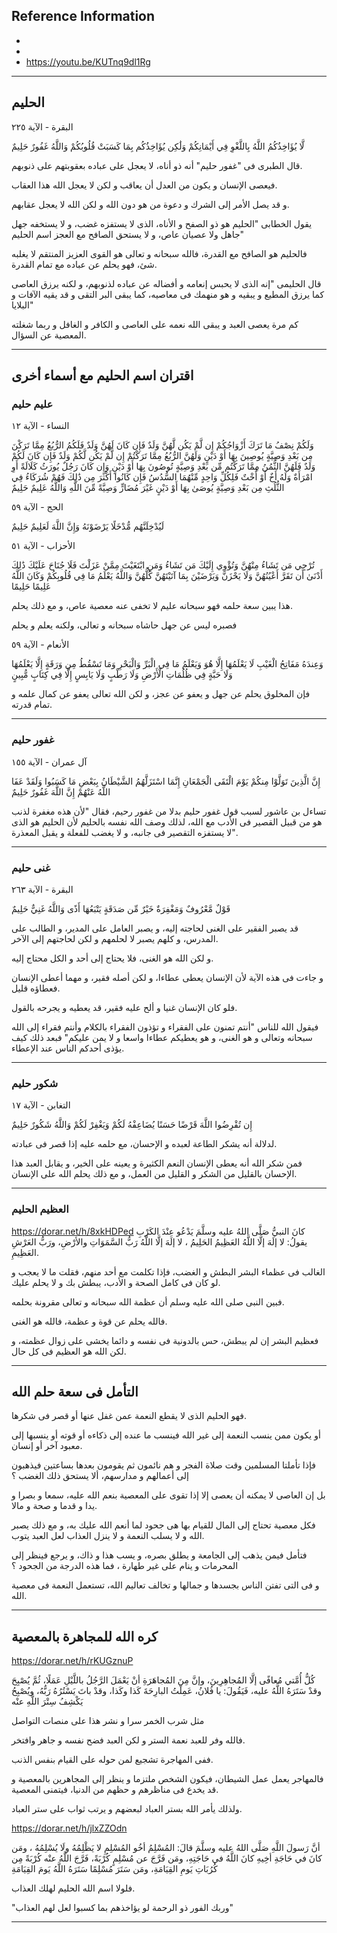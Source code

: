 ## Reference Information
- 
- 
- https://youtu.be/KUTnq9dl1Rg

---
## الحليم


البقرة - الآية ٢٢٥

لَّا يُؤَاخِذُكُمُ اللَّهُ بِاللَّغْوِ فِي أَيْمَانِكُمْ وَلَٰكِن يُؤَاخِذُكُم بِمَا كَسَبَتْ قُلُوبُكُمْ وَاللَّهُ غَفُورٌ حَلِيمٌ

قال الطبرى فى "غفور حليم" أنه ذو أناه، لا يعجل على عباده بعقوبتهم على ذنوبهم.

فيعصى الإنسان و يكون من العدل أن يعاقب و لكن لا يعجل الله هذا العقاب.

و قد يصل الأمر إلى الشرك و دعوة من هو دون الله و لكن الله لا يعجل عقابهم.

يقول الخطابى "الحليم هو ذو الصفح و الأناه، الذى لا يستفزه غضب، و لا يستخفه جهل جاهل ولا عصيان عاص، و لا يستحق الصافح مع العجز اسم الحليم"

فالحليم هو الصافح مع القدرة، فالله سبحانه و تعالى هو القوى العزيز المنتقم لا يغلبه شئ، فهو يحلم عن عباده مع تمام القدرة.

قال الحليمى "إنه الذى لا يحبس إنعامه و أفضاله عن عباده لذنوبهم، و لكنه يرزق العاصى كما يرزق المطيع و يبقيه و هو منهمك فى معاصيه، كما يبقى البر التقى و قد يقيه الآفات و البلايا"

كم مرة يعصى العبد و يبقى الله نعمه على العاصى و الكافر و الغافل و ربما شغلته المعصية عن السؤال.

---
## اقتران اسم الحليم مع أسماء أخرى

### عليم حليم

النساء - الآية ١٢

وَلَكُمْ نِصْفُ مَا تَرَكَ أَزْوَاجُكُمْ إِن لَّمْ يَكُن لَّهُنَّ وَلَدٌ فَإِن كَانَ لَهُنَّ وَلَدٌ فَلَكُمُ الرُّبُعُ مِمَّا تَرَكْنَ مِن بَعْدِ وَصِيَّةٍ يُوصِينَ بِهَا أَوْ دَيْنٍ وَلَهُنَّ الرُّبُعُ مِمَّا تَرَكْتُمْ إِن لَّمْ يَكُن لَّكُمْ وَلَدٌ فَإِن كَانَ لَكُمْ وَلَدٌ فَلَهُنَّ الثُّمُنُ مِمَّا تَرَكْتُم مِّن بَعْدِ وَصِيَّةٍ تُوصُونَ بِهَا أَوْ دَيْنٍ وَإِن كَانَ رَجُلٌ يُورَثُ كَلَالَةً أَوِ امْرَأَةٌ وَلَهُ أَخٌ أَوْ أُخْتٌ فَلِكُلِّ وَاحِدٍ مِّنْهُمَا السُّدُسُ فَإِن كَانُوا أَكْثَرَ مِن ذَٰلِكَ فَهُمْ شُرَكَاءُ فِي الثُّلُثِ مِن بَعْدِ وَصِيَّةٍ يُوصَىٰ بِهَا أَوْ دَيْنٍ غَيْرَ مُضَارٍّ وَصِيَّةً مِّنَ اللَّهِ وَاللَّهُ عَلِيمٌ حَلِيمٌ

الحج - الآية ٥٩

لَيُدْخِلَنَّهُم مُّدْخَلًا يَرْضَوْنَهُ وَإِنَّ اللَّهَ لَعَلِيمٌ حَلِيمٌ


الأحزاب - الآية ٥١

تُرْجِي مَن تَشَاءُ مِنْهُنَّ وَتُؤْوِي إِلَيْكَ مَن تَشَاءُ وَمَنِ ابْتَغَيْتَ مِمَّنْ عَزَلْتَ فَلَا جُنَاحَ عَلَيْكَ ذَٰلِكَ أَدْنَىٰ أَن تَقَرَّ أَعْيُنُهُنَّ وَلَا يَحْزَنَّ وَيَرْضَيْنَ بِمَا آتَيْتَهُنَّ كُلُّهُنَّ وَاللَّهُ يَعْلَمُ مَا فِي قُلُوبِكُمْ وَكَانَ اللَّهُ عَلِيمًا حَلِيمًا

هذا يبين سعة حلمه فهو سبحانه عليم لا تخفى عنه معصية عاص، و مع ذلك يحلم.

فصبره ليس عن جهل حاشاه سبحانه و تعالى، ولكنه يعلم و يحلم

الأنعام - الآية ٥٩

وَعِندَهُ مَفَاتِحُ الْغَيْبِ لَا يَعْلَمُهَا إِلَّا هُوَ وَيَعْلَمُ مَا فِي الْبَرِّ وَالْبَحْرِ وَمَا تَسْقُطُ مِن وَرَقَةٍ إِلَّا يَعْلَمُهَا وَلَا حَبَّةٍ فِي ظُلُمَاتِ الْأَرْضِ وَلَا رَطْبٍ وَلَا يَابِسٍ إِلَّا فِي كِتَابٍ مُّبِينٍ

فإن المخلوق يحلم عن جهل و يعفو عن عجز، و لكن الله تعالى يعفو عن كمال علمه و تمام قدرته.

---
### غفور حليم

آل عمران - الآية ١٥٥

إِنَّ الَّذِينَ تَوَلَّوْا مِنكُمْ يَوْمَ الْتَقَى الْجَمْعَانِ إِنَّمَا اسْتَزَلَّهُمُ الشَّيْطَانُ بِبَعْضِ مَا كَسَبُوا وَلَقَدْ عَفَا اللَّهُ عَنْهُمْ إِنَّ اللَّهَ غَفُورٌ حَلِيمٌ

تساءل بن عاشور لسبب قول غفور حليم بدلا من غفور رحيم، فقال "لأن هذه مغفرة لذنب هو من قبيل القصير فى الأدب مع الله، لذلك وصف الله نفسه بالحليم لأن الحليم هو الذى لا يستفزه التقصير فى جانبه، و لا يغضب للفعلة و يقبل المعذرة".

---
### غنى حليم

البقرة - الآية ٢٦٣

قَوْلٌ مَّعْرُوفٌ وَمَغْفِرَةٌ خَيْرٌ مِّن صَدَقَةٍ يَتْبَعُهَا أَذًى وَاللَّهُ غَنِيٌّ حَلِيمٌ

قد يصبر الفقير على الغنى لحاجته إليه، و يصبر العامل على المدير، و الطالب على المدرس، و كلهم يصبر لا لحلمهم و لكن لحاجتهم إلى الآخر.

و لكن الله هو الغنى، فلا يحتاج إلى أحد و الكل محتاج إليه.

و جاءت فى هذه الآية لأن الإنسان يعطى عطاءا، و لكن أصله فقير، و مهما أعطى الإنسان فعطاؤه قليل.

فلو كان الإنسان غنيا و ألح عليه فقير، قد يعطيه و يجرحه بالقول.

فيقول الله للناس "أنتم تمنون على الفقراء و تؤذون الفقراء بالكلام وأنتم فقراء إلى الله سبحانه وتعالى و هو الغنى، و هو يعطيكم عطاءا واسعا و لا يمن عليكم" فبعد ذلك كيف يؤذى أحدكم الناس عند الإعطاء.

---
### شكور حليم 

التغابن - الآية ١٧

إِن تُقْرِضُوا اللَّهَ قَرْضًا حَسَنًا يُضَاعِفْهُ لَكُمْ وَيَغْفِرْ لَكُمْ وَاللَّهُ شَكُورٌ حَلِيمٌ

لدلالة أنه يشكر الطاعة لعبده و الإحسان، مع حلمه عليه إذا قصر فى عبادته.

فمن شكر الله أنه يعطى الإنسان النعم الكثيرة و يعينه على الخير، و يقابل العبد هذا الإحسان بالقليل من الشكر و القليل من العمل، و مع ذلك يحلم الله على الإنسان.

---
### العظيم الحليم

https://dorar.net/h/8xkHDPed
كانَ النبيُّ صَلَّى اللهُ عليه وسلَّمَ يَدْعُو عِنْدَ الكَرْبِ يقولُ: لا إلَهَ إلَّا اللَّهُ العَظِيمُ الحَلِيمُ ، لا إلَهَ إلَّا اللَّهُ رَبُّ السَّمَوَاتِ والأرْضِ، ورَبُّ العَرْشِ العَظِيمِ.

الغالب فى عظماء البشر البطش و الغضب، فإذا تكلمت مع أحد منهم، فقلت ما لا يعجب و لو كان فى كامل الصحة و الأدب، يبطش بك و لا يحلم عليك.

فبين النبى صلى الله عليه وسلم أن عظمة الله سبحانه و تعالى مقرونة بحلمه.

فالله يحلم عن قوة و عظمة، فالله هو الغنى.

فعظيم البشر إن لم يبطش، حس بالدونية فى نفسه و دائما يخشى على زوال عظمته، و لكن الله هو العظيم فى كل حال.

---
## التأمل فى سعة حلم الله

فهو الحليم الذى لا يقطع النعمة عمن غفل عنها أو قصر فى شكرها.

أو يكون ممن ينسب النعمة إلى غير الله فينسب ما عنده إلى ذكاءه أو قوته أو ينسبها إلى معبود آخر أو إنسان.

فإذا تأملتا المسلمين وقت صلاة الفجر و هم نائمون ثم يقومون بعدها بساعتين فيذهبون إلى أعمالهم و مدارسهم، ألا يستحق ذلك الغضب ؟


بل إن العاصى لا يمكنه أن يعصى إلا إذا تقوى على المعصية بنعم الله عليه، سمعا و بصرا و يدا و قدما و صحة و مالا.

فكل معصية تحتاج إلى المال للقيام بها هى جحود لما أنعم الله عليك به، و مع ذلك يصبر الله و لا يسلب النعمة و لا ينزل العذاب لعل العبد يتوب.

فتأمل فيمن يذهب إلى الجامعة و يطلق بصره، و يسب هذا و ذاك، و يرجع فينظر إلى المحرمات و ينام على غير طهارة ، فما هذه الدرجة من الجحود ؟

و فى التى تفتن الناس بجسدها و جمالها و تخالف تعاليم الله، تستعمل النعمة فى معصية الله.

---
## كره الله للمجاهرة بالمعصية

https://dorar.net/h/rKUGznuP

كُلُّ أُمَّتي مُعافًى إلَّا المُجاهِرِينَ، وإنَّ مِنَ المُجاهَرَةِ أنْ يَعْمَلَ الرَّجُلُ باللَّيْلِ عَمَلًا، ثُمَّ يُصْبِحَ وقدْ سَتَرَهُ اللَّهُ عليه، فَيَقُولَ: يا فُلانُ، عَمِلْتُ البارِحَةَ كَذا وكَذا، وقدْ باتَ يَسْتُرُهُ رَبُّهُ، ويُصْبِحُ يَكْشِفُ سِتْرَ اللَّهِ عنْه


مثل شرب الخمر سرا و نشر هذا على منصات التواصل

فالله وفر للعبد نعمة الستر و لكن العبد فضح نفسه و جاهر وافتخر.

ففى المهاجرة تشجيع لمن حوله على القيام بنفس الذنب.

فالمهاجر يعمل عمل الشيطان، فيكون الشخص ملتزما و ينظر إلى المجاهرين بالمعصية و قد يخدع فى مناظرهم و حظهم من الدنيا، فيتمنى المعصية.

ولذلك يأمر الله بستر العباد لبعضهم و يرتب ثواب على ستر العباد.

https://dorar.net/h/jlxZZOdn

أنَّ رَسولَ اللَّهِ صَلَّى اللهُ عليه وسلَّمَ قالَ: المُسْلِمُ أخُو المُسْلِمِ لا يَظْلِمُهُ ولَا يُسْلِمُهُ ، ومَن كانَ في حَاجَةِ أخِيهِ كانَ اللَّهُ في حَاجَتِهِ، ومَن فَرَّجَ عن مُسْلِمٍ كُرْبَةً، فَرَّجَ اللَّهُ عنْه كُرْبَةً مِن كُرُبَاتِ يَومِ القِيَامَةِ، ومَن سَتَرَ مُسْلِمًا سَتَرَهُ اللَّهُ يَومَ القِيَامَةِ

فلولا اسم الله الحليم لهلك العذاب.

"وربك الفور ذو الرحمة لو يؤاخذهم بما كسبوا لعل لهم العذاب"

---



